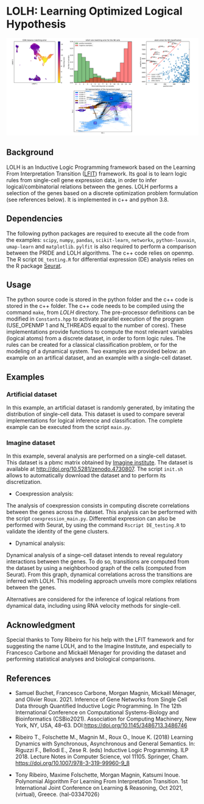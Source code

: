 # LOLH: Learning Optimized Logical Hypothesis

![LOLH framework examples (visuals)](banner.png)

## Background

LOLH is an Inductive Logic Programming framework based on the Learning From Interpretation Transition ([LFIT](https://github.com/Tony-sama/pylfit.git)) framework. Its goal is to learn logic rules from single-cell gene expression data, in order to infer logical/combinatorial relations between the genes. LOLH performs a selection of the genes based on a discrete optimization problem formulation (see references below). It is implemented in c++ and python 3.8.

## Dependencies

The following python packages are required to execute all the code from the examples: `scipy`, `numpy`, `pandas`, `scikit-learn`, `networkx`, `python-louvain`, `umap-learn` and `matplotlib`. `pylfit` is also required to perform a comparison between the PRIDE and LOLH algorithms. The c++ code relies on openmp. The R script `DE_testing.R` for differential expression (DE) analysis relies on the R package [Seurat](https://satijalab.org/seurat/).

## Usage

The python source code is stored in the python folder and the c++ code is stored in the c++ folder. The c++ code needs to be compiled using the command `make`, from *LOLH* directory. The pre-processor definitions can be modified in `Constants.hpp` to activate parallel execution of the program (USE_OPENMP 1 and N_THREADS equal to the number of cores). These implementations provide functions to compute the most relevant variables (logical atoms) from a discrete dataset, in order to form logic rules. The rules can be created for a classical classification problem, or for the modeling of a dynamical system. Two examples are provided below: an example on an artifical dataset, and an example with a single-cell dataset.

## Examples

### Artificial dataset

In this example, an artificial dataset is randomly generated, by imitating the distribution of single-cell data. This dataset is used to compare several implementations for logical inference and classification. The complete example can be executed from the script `main.py`.


### Imagine dataset

In this example, several analysis are performed on a single-cell dataset. This dataset is a pbmc matrix obtained by [Imagine institute](https://www.institutimagine.org/fr). The dataset is available at http://doi.org/10.5281/zenodo.4730807. The script `init.sh` allows to automatically download the dataset and to perform its discretization.

* Coexpression analysis:

The analysis of coexpression consists in computing discrete correlations between the genes across the dataset. This analysis can be performed with the script `coexpression_main.py`. Differential expression can also be performed with Seurat, by using the command `Rscript DE_testing.R` to validate the identity of the gene clusters.

* Dynamical analysis:

Dynamical analysis of a singe-cell dataset intends to reveal regulatory interactions between the genes. To do so, transitions are computed from the dataset by using a neighborhood graph of the cells (computed from Seurat). From this graph, dynamical correlations across the transitions are inferred with LOLH. This modeling approach unveils more complex relations between the genes.

Alternatives are considered for the inference of logical relations from dynamical data, including using RNA velocity methods for single-cell.

## Acknowledgment

Special thanks to Tony Ribeiro for his help with the LFIT framework and for suggesting the name LOLH, and to the Imagine Institute, and especially to Francesco Carbone and Mickaël Ménager for providing the dataset and performing statistical analyses and biological comparisons.

## References

* Samuel Buchet, Francesco Carbone, Morgan Magnin, Mickaël Ménager, and Olivier Roux. 2021. Inference of Gene Networks from Single Cell Data through Quantified Inductive Logic Programming. In The 12th International Conference on Computational Systems-Biology and Bioinformatics (CSBio2021). Association for Computing Machinery, New York, NY, USA, 48–63. DOI:https://doi.org/10.1145/3486713.3486746

* Ribeiro T., Folschette M., Magnin M., Roux O., Inoue K. (2018) Learning Dynamics with Synchronous, Asynchronous and General Semantics. In: Riguzzi F., Bellodi E., Zese R. (eds) Inductive Logic Programming. ILP 2018. Lecture Notes in Computer Science, vol 11105. Springer, Cham. https://doi.org/10.1007/978-3-319-99960-9_8

* Tony Ribeiro, Maxime Folschette, Morgan Magnin, Katsumi Inoue. Polynomial Algorithm For Learning From Interpretation Transition. 1st International Joint Conference on Learning & Reasoning, Oct 2021, (virtual), Greece. ⟨hal-03347026⟩
